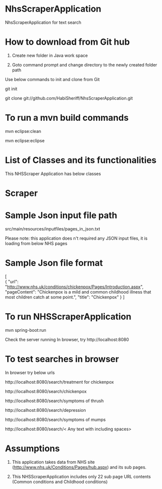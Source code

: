 # NhsScraperApplication
NhsScraperApplication for text search 

# How to download from Git hub

1) Create new folder in Java work space

2) Goto command prompt and change directory to the newly created folder path
  
  Use below commands to init and clone from Git
  
  git init
  
  git clone git://github.com/HabiSheriff/NhsScraperApplication.git
 
# To run a mvn build commands
  mvn eclipse:clean
  
  mvn eclipse:eclipse 

# List of Classes and its functionalities
This NHSScraper Application has below classes
   # Scraper

 
# Sample Json input file path  
 src/main/resources/inputfiles/pages_in_json.txt

 Please note: this application does n't required any JSON input files, it is loading from below NHS pages

# Sample Json file format
[       
  {
    "url": "http://www.nhs.uk/conditions/chickenpox/Pages/Introduction.aspx",
    "pageContent": "Chickenpox is a mild and common childhood illness that most children catch at some point.",
     "title": "Chickenpox"
  }
 ]
  
# To run NHSScraperApplication
   mvn spring-boot:run
   
   Check the server running
   In browser, try http://localhost:8080
   
 
# To test searches in browser

  In browser try below urls
  
  http://localhost:8080/search/treatment for chickenpox
  
  http://localhost:8080/search/chickenpox
  
  http://localhost:8080/search/symptoms of thrush
  
  http://localhost:8080/search/depression
  
  http://localhost:8080/search/symptoms of mumps
  
  http://localhost:8080/search/< Any text with including spaces>
        
# Assumptions

  1) This application takes data from  NHS site (http://www.nhs.uk/Conditions/Pages/hub.aspx) and its sub pages.
  
  2) This NHSScraperApplication includes only 22 sub page URL contents (Common conditions and Childhood conditions)
  
